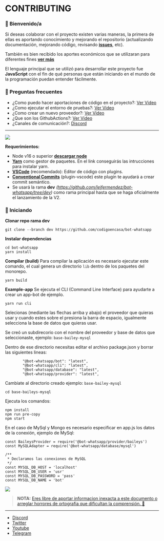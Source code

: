 # CONTRIBUTING

### 📄 Bienvenido/a
Si deseas colaborar con el proyecto existen varias maneras, la primera de ellas es aportando conocimiento y mejorando el repositorio (actualizando documentación, mejorando código, revisando __[issues](https://github.com/codigoencasa/bot-whatsapp/issues)__, etc). 

 También es bien recibido los aportes económicos que se utilizaran para diferentes fines __[ver más](https://opencollective.com/bot-whatsapp)__

El lenguaje principal que se utilizó para desarrollar este proyecto fue __JavaScript__ con el fin de qué personas que están iniciando en el mundo de la programación puedan entender fácilmente.


### 🤔 Preguntas frecuentes
- ¿Como puedo hacer aportaciones de código en el proyecto?: [Ver Video](https://youtu.be/Lxt8Acob6aU)
- ¿Como ejecutar el entorno de pruebas?: [Ver Video](https://youtu.be/Mf9V-dloBfk)
- ¿Como crear un nuevo proveedor?: [Ver Video](https://youtu.be/cahK9zH3SI8)
- ¿Que son los GithubActions?: [Ver Video](https://youtu.be/nYBEBFKLiqw)
- ¿Canales de comunicación?: [Discord](https://link.codigoencasa.com/DISCORD)

-----

![](https://i.giphy.com/media/ntMt6TvalpstTIx7Ak/giphy.webp)


__Requerimientos:__
- Node v16 o superior __[descargar node](https://nodejs.org/es/download/)__
- __[Yarn](https://classic.yarnpkg.com/lang/en/docs/install/#windows-stable)__ como gestor de paquetes. En el link conseguirás las intrucciones para instalar yarn.
- __[VSCode](https://code.visualstudio.com/download)__ (recomendado): Editor de código con plugins.
- __[Conventional Commits](https://marketplace.visualstudio.com/items?itemName=vivaxy.vscode-conventional-commits&ssr=false#overview)__ (plugin-vscode) este plugin te ayudará a crear commit semántico.
- Se usará la rama __dev__ *(https://github.com/leifermendez/bot-whatsapp/tree/dev)* como rama principal hasta que se haga oficialmente el lanzamiento de la V2.

### 🚀 Iniciando

__Clonar repo rama dev__
```
git clone --branch dev https://github.com/codigoencasa/bot-whatsapp
```
__Instalar dependencias__
``` 
cd bot-whatsapp
yarn install
```

__Compilar (build)__
Para compilar la aplicación es necesario ejecutar este comando, el cual genera un directorio `lib` dentro de los paquetes del monorepo.

```
yarn build
```

__Example-app__
Se ejecuta el CLI (Command Line Interface) para ayudarte a crear un app-bot de ejemplo.
```
yarn run cli
```

Selecionas (mediante las flechas arriba y abajo) el proveedor que quieras usar y cuando estes sobre el presiona la barra de espacio, igualmente selecciona la base de datos que quieras usar.

Se creó un subdirecorio con el nombre del proveedor y base de datos que seleccionaste, ejemplo: `base-bailey-mysql`

Dentro de ese directorio necesitas editar el archivo package.json y borrar las siguientes lineas:
```
        "@bot-whatsapp/bot": "latest",
        "@bot-whatsapp/cli": "latest",
        "@bot-whatsapp/database": "latest",
        "@bot-whatsapp/provider": "latest",
```

Cambiate al directorio creado ejemplo: `base-bailey-mysql`
```
cd base-baileys-mysql
```
Ejecuta los comandos:
```
npm install
npm run pre-copy
npm start
```
En el caso de MySql y Mongo es necesario especificar en app.js los datos de la conexión, ejemplo de MySql:
```
const BaileysProvider = require('@bot-whatsapp/provider/baileys')
const MySQLAdapter = require('@bot-whatsapp/database/mysql')

/**
 * Declaramos las conexiones de MySQL
 */
const MYSQL_DB_HOST = 'localhost'
const MYSQL_DB_USER = 'usr'
const MYSQL_DB_PASSWORD = 'pass'
const MYSQL_DB_NAME = 'bot'
```
<!-- __Seguir instrucciones__
En la consola encontraras los pasos a seguir -->

![](https://i.imgur.com/dC6lEwy.png)


> __NOTA:__ [Eres libre de aportar informacion inexacta a este documento o arreglar horrores de ortografia que dificultan la comprensión. 🤣](
https://github.com/codigoencasa/bot-whatsapp/edit/dev/CONTRIBUTING.md)

------
-   [Discord](https://link.codigoencasa.com/DISCORD)
-   [Twitter](https://twitter.com/leifermendez)
-   [Youtube](https://www.youtube.com/watch?v=5lEMCeWEJ8o&list=PL_WGMLcL4jzWPhdhcUyhbFU6bC0oJd2BR)
-   [Telegram](https://t.me/leifermendez)
